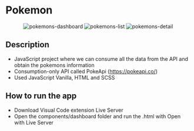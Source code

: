 # Pokemon

<p align="center">
    <img src="https://trello-attachments.s3.amazonaws.com/606b2ae98fdcaf38c8ff3ea2/60b491868ec961305b7e731f/9760f7e41161342847bc5311c8aff432/dashboard.PNG" alt="pokemons-dashboard">
    <img src="https://trello-attachments.s3.amazonaws.com/606b2ae98fdcaf38c8ff3ea2/60b491868ec961305b7e731f/634d3c99a1675fd77a5a2fe3e28ed744/list.PNG" alt="pokemons-list">
    <img src="https://trello-attachments.s3.amazonaws.com/606b2ae98fdcaf38c8ff3ea2/60b491868ec961305b7e731f/64489811bf453930aee564ca16fb9a1f/detail.PNG" alt="pokemons-detail">
</p>

## Description

- JavaScript project where we can consume all the data from the API and obtain the pokemons information
- Consumption-only API called PokeApi (https://pokeapi.co/)
- Used JavaScript Vanilla, HTML and SCSS

## How to run the app

- Download Visual Code extension Live Server
- Open the components/dashboard folder and run the .html with Open with Live Server
